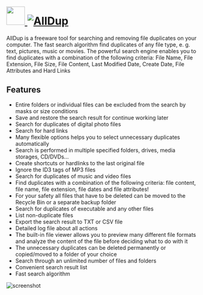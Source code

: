 # [<img src="https://cdn.jsdelivr.net/gh/chocolatey-community/chocolatey-packages@edba4a5849ff756e767cba86641bea97ff5721fe/icons/alldup.png" height="48" width="48" /> ![AllDup](https://img.shields.io/chocolatey/v/alldup.svg?label=AllDup&style=for-the-badge)](https://chocolatey.org/packages/alldup)

AllDup is a freeware tool for searching and removing file duplicates on your computer. The fast search algorithm find duplicates of any file type, e. g. text, pictures, music or movies. The powerful search engine enables you to find duplicates with a combination of the following criteria: File Name, File Extension, File Size, File Content, Last Modified Date, Create Date, File Attributes and Hard Links


## Features

- Entire folders or individual files can be excluded from the search by masks or size conditions
- Save and restore the search result for continue working later
- Search for duplicates of digital photo files
- Search for hard links
- Many flexible options helps you to select unnecessary duplicates automatically
- Search is performed in multiple specified folders, drives, media storages, CD/DVDs...
- Create shortcuts or hardlinks to the last original file
- Ignore the ID3 tags of MP3 files
- Search for duplicates of music and video files
- Find duplicates with a combination of the following criteria: file content, file name, file extension, file dates and file attributes!
- For your safety all files that have to be deleted can be moved to the Recycle Bin or a separate backup folder
- Search for duplicates of executable and any other files
- List non-duplicate files
- Export the search result to TXT or CSV file
- Detailed log file about all actions
- The built-in file viewer allows you to preview many different file formats and analyze the content of the file before deciding what to do with it
- The unnecessary duplicates can be deleted permanently or copied/moved to a folder of your choice
- Search through an unlimited number of files and folders
- Convenient search result list
- Fast search algorithm

![screenshot](https://cdn.rawgit.com/chocolatey/chocolatey-coreteampackages/master/automatic/alldup/screenshot.png)
